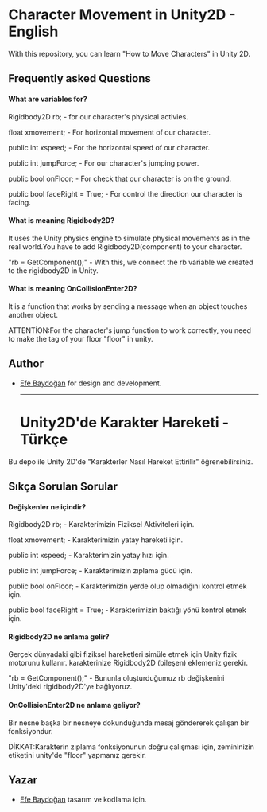 
# Character Movement in Unity2D - English

With this repository, you can learn "How to Move Characters" in Unity 2D.


## Frequently asked Questions

#### What are variables for?

Rigidbody2D rb; - for our character's physical activies.

float xmovement; - For horizontal movement of our character.

public int xspeed; - For the horizontal speed of our character.

public int jumpForce; - For our character's jumping power.

public bool onFloor; - For check that our character is on the ground.

public bool faceRight = True; - For control the direction our character is facing.

#### What is meaning Rigidbody2D?

It uses the Unity physics engine to simulate physical movements as in the real world.You have to add Rigidbody2D(component) to your character.

"rb = GetComponent<Rigidbody2D>();" - With this, we connect the rb variable we created to the rigidbody2D in Unity.

#### What is meaning OnCollisionEnter2D?

It is a function that works by sending a message when an object touches another object.


ATTENTİON:For the character's jump function to work correctly, you need to make the tag of your floor "floor" in unity.
## Author

- [Efe Baydoğan](https://www.instagram.com/efebaydogan_) for design and development.

  ----------------------------------------------------------------------------------------------------

  # Unity2D'de Karakter Hareketi - Türkçe

Bu depo ile Unity 2D'de "Karakterler Nasıl Hareket Ettirilir" öğrenebilirsiniz.


## Sıkça Sorulan Sorular

#### Değişkenler ne içindir?

Rigidbody2D rb; - Karakterimizin Fiziksel Aktiviteleri için.

float xmovement; - Karakterimizin yatay hareketi için.

public int xspeed; - Karakterimizin yatay hızı için.

public int jumpForce; - Karakterimizin zıplama gücü için.

public bool onFloor; - Karakterimizin yerde olup olmadığını kontrol etmek için.

public bool faceRight = True; - Karakterimizin baktığı yönü kontrol etmek için.

#### Rigidbody2D ne anlama gelir?

Gerçek dünyadaki gibi fiziksel hareketleri simüle etmek için Unity fizik motorunu kullanır. karakterinize Rigidbody2D (bileşen) eklemeniz gerekir.

"rb = GetComponent<Rigidbody2D>();" - Bununla oluşturduğumuz rb değişkenini Unity'deki rigidbody2D'ye bağlıyoruz.

#### OnCollisionEnter2D ne anlama geliyor?

Bir nesne başka bir nesneye dokunduğunda mesaj göndererek çalışan bir fonksiyondur.

DİKKAT:Karakterin zıplama fonksiyonunun doğru çalışması için, zemininizin etiketini unity'de "floor" yapmanız gerekir.
## Yazar

- [Efe Baydoğan](https://www.instagram.com/efebaydogan_) tasarım ve kodlama için.